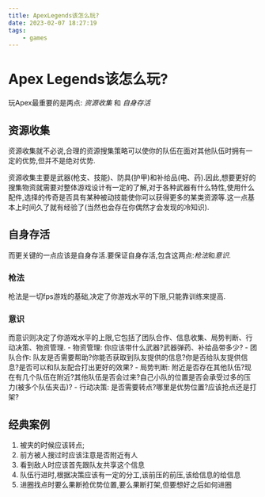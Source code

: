 ```yaml
---
title: ApexLegends该怎么玩?
date: 2023-02-07 18:27:19
tags: 
	- games
---
```


# Apex Legends该怎么玩?

玩Apex最重要的是两点: *资源收集* 和 *自身存活*

## 资源收集
资源收集就不必说,合理的资源搜集策略可以使你的队伍在面对其他队伍时拥有一定的优势,但并不是绝对优势.

资源收集主要是武器(枪支、技能)、防具(护甲)和补给品(电、药).因此,想要更好的搜集物资就需要对整体游戏设计有一定的了解,对于各种武器有什么特性,使用什么配件,选择的传奇是否具有某种被动技能使你可以获得更多的某类资源等.这一点基本上时间久了就有经验了(当然也会存在你偶然才会发现的冷知识).

## 自身存活
而更关键的一点应该是自身存活.要保证自身存活,包含这两点:*枪法*和*意识*.

### 枪法
枪法是一切fps游戏的基础,决定了你游戏水平的下限,只能靠训练来提高.

### 意识
而意识则决定了你游戏水平的上限,它包括了团队合作、信息收集、局势判断、行动决策、物资管理.
	- 物资管理: 你应该带什么武器?武器弹药、补给品带多少?
	- 团队合作: 队友是否需要帮助?你能否获取到队友提供的信息?你是否给队友提供信息?是否可以和队友配合打出更好的效果?
	- 局势判断: 附近是否存在其他队伍?现在有几个队伍在附近?其他队伍是否会过来?自己小队的位置是否会承受过多的压力(被多个队伍夹击)?
	- 行动决策: 是否需要转点?哪里是优势位置?应该抢点还是打架?

## 经典案例
1. 被夹的时候应该转点;
2. 前方被人搜过时应该注意是否附近有人
3. 看到敌人时应该首先跟队友共享这个信息
4. 队伍行进时,根据决策应该有一定的分工,该前压的前压,该给信息的给信息
5. 进圈找点时要么果断抢优势位置,要么果断打架,但要想好之后如何进圈